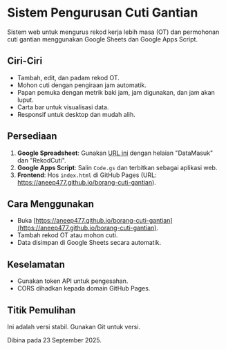 # Sistem Pengurusan Cuti Gantian

Sistem web untuk mengurus rekod kerja lebih masa (OT) dan permohonan cuti gantian menggunakan Google Sheets dan Google Apps Script.

## Ciri-Ciri
- Tambah, edit, dan padam rekod OT.
- Mohon cuti dengan pengiraan jam automatik.
- Papan pemuka dengan metrik baki jam, jam digunakan, dan jam akan luput.
- Carta bar untuk visualisasi data.
- Responsif untuk desktop dan mudah alih.

## Persediaan
1. **Google Spreadsheet**: Gunakan [URL ini](https://docs.google.com/spreadsheets/d/178pd06MaGzZvPfc5QbSzOL3p3o47mji-rJ_NGaJMGsg/edit) dengan helaian "DataMasuk" dan "RekodCuti".
2. **Google Apps Script**: Salin `Code.gs` dan terbitkan sebagai aplikasi web.
3. **Frontend**: Hos `index.html` di GitHub Pages (URL: https://aneep477.github.io/borang-cuti-gantian).

## Cara Menggunakan
- Buka [https://aneep477.github.io/borang-cuti-gantian](https://aneep477.github.io/borang-cuti-gantian).
- Tambah rekod OT atau mohon cuti.
- Data disimpan di Google Sheets secara automatik.

## Keselamatan
- Gunakan token API untuk pengesahan.
- CORS dihadkan kepada domain GitHub Pages.

## Titik Pemulihan
Ini adalah versi stabil. Gunakan Git untuk versi.

Dibina pada 23 September 2025.
